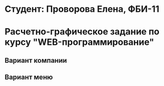 # Студент: Проворова Елена, ФБИ-11

# Расчетно-графическое задание по курсу "WEB-программирование"

## Вариант компании

## Вариант меню
